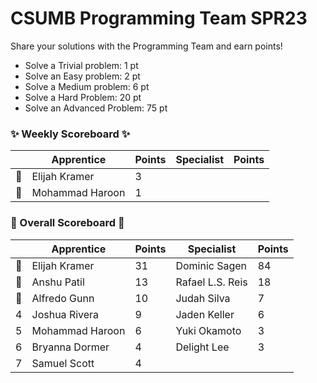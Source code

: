 # CSUMB Programming Team SPR23

Share your solutions with the Programming Team and earn points!

- Solve a Trivial problem: 1 pt
- Solve an Easy problem: 2 pt
- Solve a Medium problem: 6 pt
- Solve a Hard Problem: 20 pt
- Solve an Advanced Problem: 75 pt

### ✨ Weekly Scoreboard ✨
| |Apprentice|Points|Specialist|Points|
|-------|-------|-------|-------|-------|
|🥇|Elijah Kramer|3| | |
|🥈|Mohammad Haroon|1| | |

### 🏁 Overall Scoreboard 🏁
| |Apprentice|Points|Specialist|Points|
|-------|-------|-------|-------|-------|
|🥇|Elijah Kramer|31|Dominic Sagen|84|
|🥈|Anshu Patil|13|Rafael L.S. Reis|18|
|🥉|Alfredo Gunn|10|Judah Silva|7|
|4|Joshua Rivera|9|Jaden Keller|6|
|5|Mohammad Haroon|6|Yuki Okamoto|3|
|6|Bryanna Dormer|4|Delight Lee|3|
|7|Samuel Scott|4| | |
